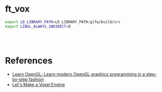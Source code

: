# ft_vox

```bash
export LD_LIBRARY_PATH=LD_LIBRARY_PATH:glfw/build/src
export LIBGL_ALWAYS_INDIRECT=0
```

<br></br>

# References
- [Learn OpenGL: Learn modern OpenGL graphics programming in a step-by-step fashion](https://learnopengl.com/book/book_pdf.pdf)
- [Let's Make a Voxel Engine](https://sites.google.com/site/letsmakeavoxelengine/home)
